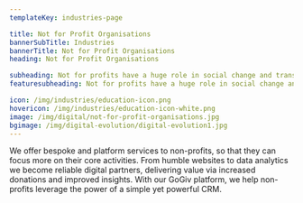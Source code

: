 ```yaml
---
templateKey: industries-page

title: Not for Profit Organisations
bannerSubTitle: Industries
bannerTitle: Not for Profit Organisations
heading: Not for Profit Organisations

subheading: Not for profits have a huge role in social change and transformation. Technology is helping them transform how they work, increase access to resources and increase their impact many fold.
featuresubheading: Not for profits have a huge role in social change and transformation. Technology is helping them transform how they work, increase access to resources and increase their impact many fold.

icon: /img/industries/education-icon.png
hovericon: /img/industries/education-icon-white.png
image: /img/digital/not-for-profit-organisations.jpg
bgimage: /img/digital-evolution/digital-evolution1.jpg
---
```


We offer bespoke and platform services to non-profits, so that they can focus more on their core activities. From humble websites to data analytics we become reliable digital partners, delivering value via increased donations and improved insights. With our GoGiv platform, we help non-profits leverage the power of a simple yet powerful CRM. 